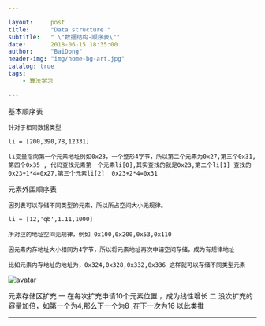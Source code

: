 ```yaml
---

layout:     post
title:      "Data structure "
subtitle:   " \"数据结构-顺序表\""
date:       2018-06-15 18:35:00
author:     "BaiDong"
header-img: "img/home-bg-art.jpg"
catalog: true
tags:
    - 算法学习

---
```


基本顺序表

	针对于相同数据类型

	li = [200,390,78,12331]

	li变量指向第一个元素地址例如0x23，一个整形4字节，所以第二个元素为0x27,第三个0x31,第四个0x35 , 代码查找元素第一个元素li[0],其实查找的就是0x23,第二个li[1] 查找的 0x23+1*4=0x27,第三个元素li[2]  0x23+2*4=0x31  

元素外围顺序表

	因列表可以存储不同类型的元素，所以所占空间大小无规律。

	li = [12,'qb',1.11,1000]

	所对应的地址空间无规律，例如 0x100,0x200,0x53,0x110

	因元素内存地址大小相同为4字节，所以将元素地址再次申请空间存储，成为有规律地址

	比如元素内存地址的地址为，0x324,0x328,0x332,0x336 这样就可以存储不同类型元素
	
![avatar](/SHUNXU.jpg)

元素存储区扩充
	一  在每次扩充申请10个元素位置     ，成为线性增长
	二  没次扩充的容量加倍，如第一个为4,那么下一个为8   ,在下一次为16   以此类推





---


